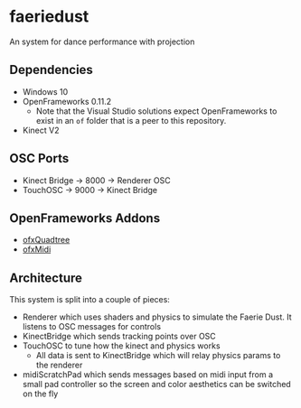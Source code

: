 # faeriedust

An system for dance performance with projection

## Dependencies

- Windows 10
- OpenFrameworks 0.11.2
  - Note that the Visual Studio solutions expect OpenFrameworks to exist in an `of` folder that is a peer to this repository.
- Kinect V2

## OSC Ports

- Kinect Bridge -> 8000 -> Renderer OSC
- TouchOSC -> 9000 -> Kinect Bridge

## OpenFrameworks Addons

- [ofxQuadtree](https://github.com/graysonarts/ofxQuadtree)
- [ofxMidi](https://github.com/danomatika/ofxMidi)

## Architecture

This system is split into a couple of pieces:

- Renderer which uses shaders and physics to simulate the Faerie Dust. It listens to OSC messages for controls
- KinectBridge which sends tracking points over OSC
- TouchOSC to tune how the kinect and physics works
  - All data is sent to KinectBridge which will relay physics params to the renderer
- midiScratchPad which sends messages based on midi input from a small pad controller so the screen and color aesthetics can be switched on the fly
